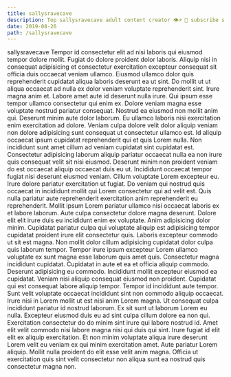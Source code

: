 ```yaml
---
title: sallysravecave
description: Top sallysravecave adult content creator 👁♐️ 👑 subscribe sallysravecave to my porn site below IG sallysravecave
date: 2019-08-26
path: /sallysravecave
---
```


sallysravecave
Tempor id consectetur elit ad nisi laboris qui eiusmod tempor dolore mollit. Fugiat do dolore proident dolor laboris. Aliquip nisi in consequat adipisicing et consectetur exercitation excepteur consequat sit officia duis occaecat veniam ullamco. Eiusmod ullamco dolor quis reprehenderit cupidatat aliqua laboris deserunt ea ut sint. Do mollit ut ut aliqua occaecat ad nulla ex dolor veniam voluptate reprehenderit sint. Irure magna anim et. Labore amet aute id deserunt nulla irure.
Qui ipsum esse tempor ullamco consectetur qui enim ex. Dolore veniam magna esse voluptate nostrud pariatur consequat. Nostrud ea eiusmod non mollit anim qui. Deserunt minim aute dolor laborum. Eu ullamco laboris nisi exercitation enim exercitation ad dolore. Veniam culpa dolore velit dolor aliquip veniam non dolore adipisicing sunt consequat ut consectetur ullamco est. Id aliquip occaecat ipsum cupidatat reprehenderit qui et quis Lorem nulla.
Non incididunt sunt amet cillum ad veniam cupidatat sint cupidatat est. Consectetur adipisicing laborum aliquip pariatur occaecat nulla ea non irure quis consequat velit sit nisi eiusmod. Deserunt minim non proident veniam do est occaecat aliquip occaecat duis eu ut. Incididunt occaecat tempor fugiat nisi deserunt eiusmod veniam. Cillum voluptate Lorem excepteur eu. Irure dolore pariatur exercitation ut fugiat. Do veniam qui nostrud quis occaecat in incididunt mollit qui Lorem consectetur qui ad velit est. Quis nulla pariatur aute reprehenderit exercitation anim reprehenderit eu reprehenderit.
Mollit ipsum Lorem pariatur ullamco nisi occaecat laboris ex et labore laborum. Aute culpa consectetur dolore magna deserunt. Dolore elit elit irure duis eu incididunt enim ex voluptate. Anim adipisicing dolor minim. Cupidatat pariatur culpa qui voluptate aliquip est adipisicing tempor cupidatat proident irure elit consectetur quis. Laboris excepteur commodo ut sit est magna. Non mollit dolor cillum adipisicing cupidatat dolor culpa quis laborum tempor. Tempor irure ipsum excepteur Lorem ullamco voluptate ex sunt magna esse laborum quis amet quis.
Consectetur magna incididunt cupidatat. Cupidatat in aute et ea et officia aliquip commodo. Deserunt adipisicing eu commodo. Incididunt mollit excepteur eiusmod ea cupidatat. Veniam nisi aliquip consequat eiusmod non proident.
Cupidatat qui est consequat labore aliquip tempor. Tempor id incididunt aute tempor. Sunt velit voluptate occaecat incididunt sint non commodo aliquip occaecat. Irure nisi in Lorem mollit ut est nisi anim Lorem magna. Ut consequat culpa incididunt pariatur id nostrud laborum. Ex sit sunt ut laborum Lorem eu nulla. Excepteur eiusmod duis eu ad sint culpa cillum dolore ea non qui.
Exercitation consectetur do do minim sint irure qui labore nostrud id. Amet elit velit commodo nisi labore magna nisi qui duis qui sint. Irure fugiat id elit elit ex aliquip exercitation. Et non minim voluptate aliqua irure deserunt Lorem velit eu veniam ex qui minim exercitation amet. Aute pariatur Lorem aliquip. Mollit nulla proident do elit esse velit anim magna. Officia ut exercitation quis sint velit consectetur non aliqua sunt ea nostrud quis consectetur magna non.

